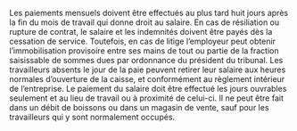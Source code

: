 Les paiements mensuels doivent être effectués au plus tard huit jours après la fin du mois de travail qui donne droit au salaire.
En cas de résiliation ou rupture de contrat, le salaire et les indemnités doivent être payés dès la cessation de service. Toutefois, en cas de litige l’employeur peut obtenir l’immobilisation provisoire entre ses mains de tout ou partie de la fraction saisissable de sommes dues par ordonnance du président du tribunal.
Les travailleurs absents le jour de la paie peuvent retirer leur salaire aux heures normales d’ouverture de la caisse, et conformément au règlement intérieur de l’entreprise.
Le paiement du salaire doit être effectué les jours ouvrables seulement et au lieu de travail ou à proximité de celui-ci. Il ne peut être fait dans un débit de boissons ou dans un magasin de vente, sauf pour les travailleurs qui y sont normalement occupés.